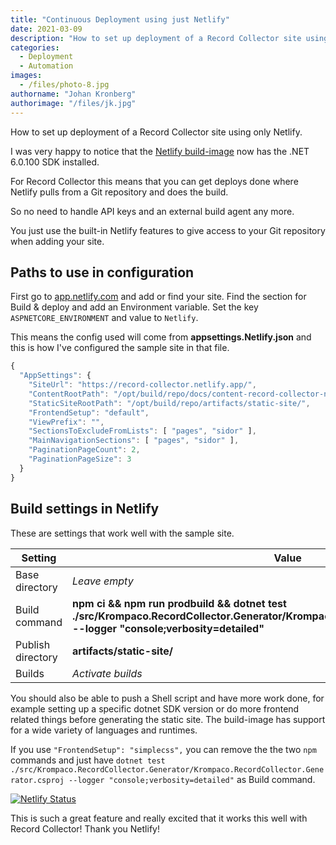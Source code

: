 ```yaml
---
title: "Continuous Deployment using just Netlify"
date: 2021-03-09
description: "How to set up deployment of a Record Collector site using only Netlify."
categories:
  - Deployment
  - Automation
images:
  - /files/photo-8.jpg
authorname: "Johan Kronberg"
authorimage: "/files/jk.jpg"
---
```

How to set up deployment of a Record Collector site using only Netlify.
<!--more-->
I was very happy to notice that the [Netlify build-image](https://github.com/netlify/build-image) now has the .NET 6.0.100 SDK installed.

For Record Collector this means that you can get deploys done where Netlify pulls from a Git repository and does the build.

So no need to handle API keys and an external build agent any more.

You just use the built-in Netlify features to give access to your Git repository when adding your site.

## Paths to use in configuration

First go to [app.netlify.com](https://app.netlify.com/) and add or find your site. Find the section for Build & deploy and add an Environment variable. Set the key `ASPNETCORE_ENVIRONMENT` and value to `Netlify`.

This means the config used will come from **appsettings.Netlify.json** and this is how I've configured the sample site in that file.

```js
{
  "AppSettings": {
    "SiteUrl": "https://record-collector.netlify.app/",
    "ContentRootPath": "/opt/build/repo/docs/content-record-collector-net/",
    "StaticSiteRootPath": "/opt/build/repo/artifacts/static-site/",
    "FrontendSetup": "default",
    "ViewPrefix": "",
    "SectionsToExcludeFromLists": [ "pages", "sidor" ],
    "MainNavigationSections": [ "pages", "sidor" ],
    "PaginationPageCount": 2,
    "PaginationPageSize": 3
  }
}
```

## Build settings in Netlify

These are settings that work well with the sample site.

| Setting           | Value                      |
|-------------------|----------------------------|
| Base directory    | *Leave empty*              |
| Build command     | **npm ci && npm run prodbuild && dotnet test ./src/Krompaco.RecordCollector.Generator/Krompaco.RecordCollector.Generator.csproj --logger "console;verbosity=detailed"** |
| Publish directory | **artifacts/static-site/** |
| Builds            | *Activate builds*          |

You should also be able to push a Shell script and have more work done, for example setting up a specific dotnet SDK version or do more frontend related things before generating the static site. The build-image has support for a wide variety of languages and runtimes.

If you use `"FrontendSetup": "simplecss",` you can remove the the two `npm` commands and just have `dotnet test ./src/Krompaco.RecordCollector.Generator/Krompaco.RecordCollector.Generator.csproj --logger "console;verbosity=detailed"` as Build command.

[![Netlify Status](https://api.netlify.com/api/v1/badges/d83429cd-4060-466a-8491-1afbb1c97149/deploy-status)](https://record-collector.net/)

This is such a great feature and really excited that it works this well with Record Collector! Thank you Netlify!
